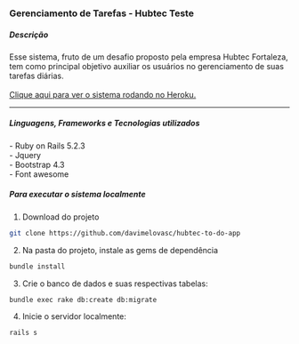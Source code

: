 <h3> Gerenciamento de Tarefas - Hubtec Teste</h3>

<h5>Descrição</h5>
Esse sistema, fruto de um desafio proposto pela empresa Hubtec Fortaleza, 
tem como principal objetivo auxiliar os usuários no gerenciamento de suas tarefas diárias.
<br/>
<br/>
<a href="https://stormy-crag-32938.herokuapp.com/">Clique aqui para ver o sistema rodando no Heroku.</a>

<hr/>
<h5>Linguagens, Frameworks e Tecnologias utilizados</h5>
 - Ruby on Rails 5.2.3<br/>
 - Jquery<br/>
 - Bootstrap 4.3<br/>
 - Font awesome<br/>

<h5>Para executar o sistema localmente</h5>

1. Download do projeto

```bash
git clone https://github.com/davimelovasc/hubtec-to-do-app
```

2. Na pasta do projeto, instale as gems de dependência

```bash
bundle install
```

3. Crie o banco de dados e suas respectivas tabelas:

```bash
bundle exec rake db:create db:migrate
```

4. Inicie o servidor localmente:

```bash
rails s
```
